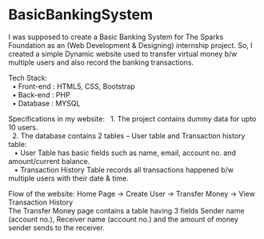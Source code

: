 # BasicBankingSystem

I was supposed to create a Basic Banking System for The Sparks Foundation as an (Web Development & Designing) internship project.
So, I created a simple Dynamic website used to transfer virtual money b/w multiple users and also record the banking transactions.

Tech Stack: <br>
&nbsp; •	Front-end : HTML5, CSS, Bootstrap <br>
&nbsp; •	Back-end : PHP <br>
&nbsp; •	Database : MYSQL <br>

Specifications in my website:
&nbsp; 1.	The project contains dummy data for upto 10 users.   <br>
&nbsp; 2.	The database contains 2 tables – User table  and Transaction history table:  <br>
&nbsp;&nbsp; •	User Table has basic fields such as name, email, account no. and amount/current balance.  <br>
&nbsp;&nbsp; •	Transaction History Table records all transactions happened b/w multiple users with their date & time.  <br>

Flow of the website: Home Page -> Create User -> Transfer Money -> View Transaction History  <br>
The Transfer Money page contains a table having 3 fields Sender name (account no.), Receiver name (account no.) and the amount of money sender sends to the receiver.
